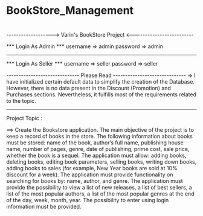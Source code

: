 ﻿# BookStore_Management

#
-------------------> Varin's BookStore Project <-------------------------

*** Login As Admin ***
username => admin
password => admin

-------------------------------------------------------------------------

*** Login As Seller ***
username => seller
password => seller

------------------------------ Please Read ------------------------------
=> I have initialized certain default data to simplify the creation of the 
Database. However, there is no data present in the Discount (Promotion)
and Purchases sections. Nevertheless, it fulfills most of the requirements
related to the topic.

-------------------------------------------------------------------------

Project Topic :

==> Create the Bookstore application. 
The main objective of the project is to keep a record of books in the store. 
The following information about books must be stored: name of the book, author’s 
full name, publishing house name, number of pages, genre, date of publishing, prime 
cost, sale price, whether the book is a sequel. 
The application must allow: adding books, deleting books, editing book 
parameters, selling books, writing down books, adding books to sales (for example, 
New Year books are sold at 10% discount for a week). 
The application must provide functionality on searching for books by: name, 
author, and genre. The application must provide the possibility to view a list of new 
releases, a list of best sellers, a list of the most popular authors, a list of the most 
popular genres at the end of the day, week, month, year.
 The possibility to enter using login information must be provided. 
